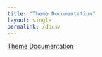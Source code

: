```yaml
---
title: "Theme Documentation"
layout: single
permalink: /docs/
---
```


[Theme Documentation](https://mmistakes.github.io/minimal-mistakes/docs/quick-start-guide/)
